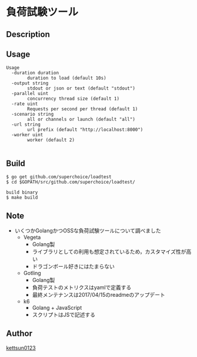 # 負荷試験ツール

## Description

## Usage


```
Usage
  -duration duration
        duration to load (default 10s)
  -output string
        stdout or json or text (default "stdout")
  -parallel uint
        concurrency thread size (default 1)
  -rate uint
        Requests per second per thread (default 1)
  -scenario string
        all or channels or launch (default "all")
  -url string
        url prefix (default "http://localhost:8000")
  -worker uint
        worker (default 2)


```

## Build

```
$ go get github.com/superchoice/loadtest
$ cd $GOPATH/src/github.com/superchoice/loadtest/

build binary
$ make build
```

## Note
- いくつかGolangかつOSSな負荷試験ツールについて調べました
    + Vegeta
        - Golang製
        - ライブラリとしての利用も想定されているため，カスタマイズ性が高い
        - ドラゴンボール好きにはたまらない
    + Gotling
        - Golang製
        - 負荷テストのメトリクスはyamlで定義する
        - 最終メンテナンスは2017/04/15のreadmeのアップデート
    + k6
        - Golang + JavaScript
        - スクリプトはJSで記述する

## Author

[kettsun0123](https://github.com/kettsun0123)
